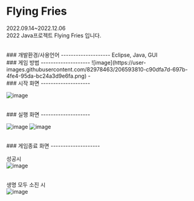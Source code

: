 # Flying Fries
2022.09.14~2022.12.06<br>
2022 Java프로젝트 Flying Fries 입니다.

<br>
### 개발환경/사용언어
--------------------
Eclipse, Java, GUI


<br>
### 게임 방법
--------------------
![image](https://user-images.githubusercontent.com/82978463/206593810-c90dfa7d-697b-4fe4-95da-bc24a3d9e6fa.png)
- 



<br>
### 시작 화면
--------------------

![image](https://user-images.githubusercontent.com/82978463/206594078-d297ac9c-fba0-42d6-960f-cfd393a47975.png)



<br>
### 실행 화면
--------------------

![image](https://user-images.githubusercontent.com/82978463/206594168-37276252-ddf9-4501-b62f-187273324457.png)
![image](https://user-images.githubusercontent.com/82978463/206594211-e81e2dbe-f153-4f66-b75d-f8afdd824577.png)




<br>
### 게임종료 화면
--------------------

성공시<br>
![image](https://user-images.githubusercontent.com/82978463/206593862-61a3de87-aa35-43cd-95d3-86dc7fb237f4.png)

<br>생명 모두 소진 시<br>
![image](https://user-images.githubusercontent.com/82978463/206593887-2e905036-9c87-4e8b-bc9d-9d5b910524c6.png)


